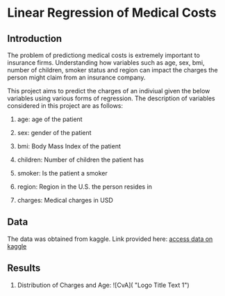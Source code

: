 # Linear Regression of Medical Costs 

## Introduction
The problem of predictiong medical costs is extremely important to insurance firms. Understanding how variables such as age, sex, bmi, number of children, smoker status and region can impact the charges the person might claim from an insurance company. 

This project aims to predict the charges of an indiviual given the below variables using various forms of regression. The description of variables considered in this project are as follows:

1. age: age of the patient

2. sex: gender of the patient

3. bmi: Body Mass Index of the patient

4. children: Number of children the patient has

5. smoker: Is the patient a smoker

6. region: Region in the U.S. the person resides in

7. charges: Medical charges in USD

## Data
The data was obtained from kaggle. Link provided here: [access data on kaggle](https://www.kaggle.com/mirichoi0218/insurance)

## Results 
1. Distribution of Charges and Age:
![CvA]( "Logo Title Text 1")
